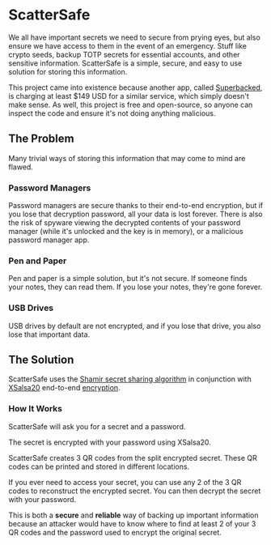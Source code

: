 # ScatterSafe

We all have important secrets we need to secure from prying eyes, but also ensure we have access to them in the event of an emergency. Stuff like crypto seeds, backup TOTP secrets for essential accounts, and other sensitive information. ScatterSafe is a simple, secure, and easy to use solution for storing this information.

This project came into existence because another app, called [Superbacked](https://superbacked.com), is charging at least $149 USD for a similar service, which simply doesn't make sense. As well, this project is free and open-source, so anyone can inspect the code and ensure it's not doing anything malicious.

## The Problem

Many trivial ways of storing this information that may come to mind are flawed.

### Password Managers

Password managers are secure thanks to their end-to-end encryption, but if you lose that decryption password, all your data is lost forever. There is also the risk of spyware viewing the decrypted contents of your password manager (while it's unlocked and the key is in memory), or a malicious password manager app.

### Pen and Paper

Pen and paper is a simple solution, but it's not secure. If someone finds your notes, they can read them. If you lose your notes, they're gone forever.

### USB Drives

USB drives by default are not encrypted, and if you lose that drive, you also lose that important data.

## The Solution

ScatterSafe uses the [Shamir secret sharing algorithm](https://en.wikipedia.org/wiki/Shamir%27s_Secret_Sharing) in conjunction with [XSalsa20](https://en.wikipedia.org/wiki/Salsa20) end-to-end [encryption](https://en.wikipedia.org/wiki/Encryption).

### How It Works

ScatterSafe will ask you for a secret and a password.

The secret is encrypted with your password using XSalsa20.

ScatterSafe creates 3 QR codes from the split encrypted secret. These QR codes can be printed and stored in different locations.

If you ever need to access your secret, you can use any 2 of the 3 QR codes to reconstruct the encrypted secret. You can then decrypt the secret with your password.

This is both a **secure** and **reliable** way of backing up important information because an attacker would have to know where to find at least 2 of your 3 QR codes and the password used to encrypt the original secret.
